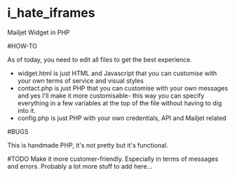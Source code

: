i_hate_iframes
==============

Mailjet Widget in PHP

#HOW-TO

As of today, you need to edit all files to get the best experience.

* widget.html is just HTML and Javascript that you can customise with your own terms of service and visual styles
* contact.php is just PHP that you can customise with your own messages and yes I'll make it more customisable- this way you can specify everything in a few variables at the top of the file without having to dig into it.
* config.php is just PHP with your own credentials, API and Mailjet related

#BUGS

This is handmade PHP, it's not pretty but it's functional.

#TODO
Make it more customer-friendly. Especially in terms of messages and errors.
Probably a lot more stuff to add here...
